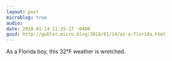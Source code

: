 ```yaml
---
layout: post
microblog: true
audio: 
date: 2018-01-14 11:25:17 -0400
guid: http://gubler.micro.blog/2018/01/14/as-a-florida.html
---
```

As a Florida boy, this 32°F weather is wretched.
